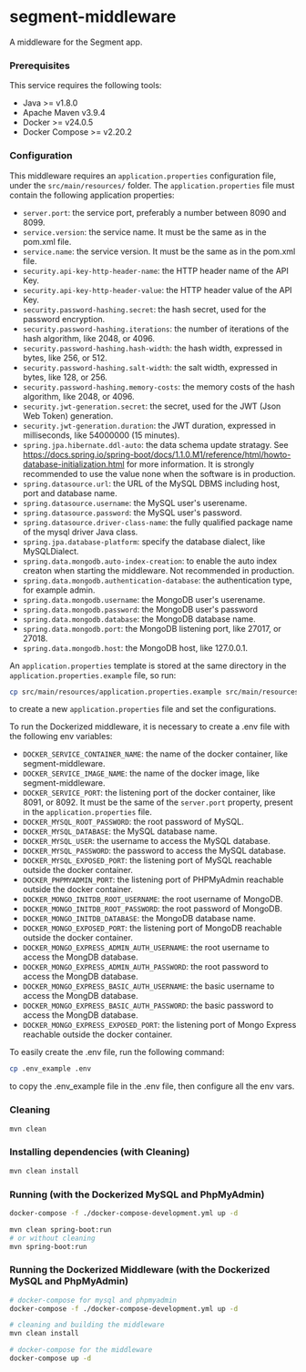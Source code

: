 # segment-middleware
A middleware for the Segment app.

### Prerequisites
This service requires the following tools:
- Java >= v1.8.0
- Apache Maven v3.9.4
- Docker >= v24.0.5
- Docker Compose >= v2.20.2

### Configuration
This middleware requires an `application.properties` configuration file, under the `src/main/resources/` folder.
The `application.properties` file must contain the following application properties:
- `server.port`: the service port, preferably a number between 8090 and 8099.
- `service.version`: the service name. It must be the same as <artifactId /> in the pom.xml file.
- `service.name`: the service version. It must be the same as <version /> in the pom.xml file.
- `security.api-key-http-header-name`: the HTTP header name of the API Key.
- `security.api-key-http-header-value`: the HTTP header value of the API Key.
- `security.password-hashing.secret`: the hash secret, used for the password encryption.
- `security.password-hashing.iterations`: the number of iterations of the hash algorithm, like 2048, or 4096.
- `security.password-hashing.hash-width`: the hash width, expressed in bytes, like 256, or 512.
- `security.password-hashing.salt-width`: the salt width, expressed in bytes, like 128, or 256.
- `security.password-hashing.memory-costs`: the memory costs of the hash algorithm, like 2048, or 4096.
- `security.jwt-generation.secret`: the secret, used for the JWT (Json Web Token) generation.
- `security.jwt-generation.duration`: the JWT duration, expressed in milliseconds, like 54000000 (15 minutes).
- `spring.jpa.hibernate.ddl-auto`: the data schema update stratagy. See https://docs.spring.io/spring-boot/docs/1.1.0.M1/reference/html/howto-database-initialization.html for more information. It is strongly recommended to use the value none when the software is in production.
- `spring.datasource.url`: the URL of the MySQL DBMS including host, port and database name.
- `spring.datasource.username`: the MySQL user's userename.
- `spring.datasource.password`: the MySQL user's password.
- `spring.datasource.driver-class-name`: the fully qualified package name of the mysql driver Java class.
- `spring.jpa.database-platform`: specify the database dialect, like MySQLDialect.
- `spring.data.mongodb.auto-index-creation`: to enable the auto index creaton when starting the middleware. Not recommended in production.
- `spring.data.mongodb.authentication-database`: the authentication type, for example admin.
- `spring.data.mongodb.username`: the MongoDB user's userename.
- `spring.data.mongodb.password`: the MongoDB user's password
- `spring.data.mongodb.database`: the MongoDB database name.
- `spring.data.mongodb.port`: the MongoDB listening port, like 27017, or 27018.
- `spring.data.mongodb.host`: the MongoDB host, like 127.0.0.1.

An `application.properties` template is stored at the same directory in the `application.properties.example` file, so run:
```bash
cp src/main/resources/application.properties.example src/main/resources/application.properties
```
to create a new `application.properties` file and set the configurations.

To run the Dockerized middleware, it is necessary to create a .env file with the following env variables:
- `DOCKER_SERVICE_CONTAINER_NAME`: the name of the docker container, like segment-middleware.
- `DOCKER_SERVICE_IMAGE_NAME`: the name of the docker image, like segment-middleware.
- `DOCKER_SERVICE_PORT`: the listening port of the docker container, like 8091, or 8092. It must be the same of the `server.port` property, present in the `application.properties` file.
- `DOCKER_MYSQL_ROOT_PASSWORD`: the root password of MySQL.
- `DOCKER_MYSQL_DATABASE`: the MySQL database name.
- `DOCKER_MYSQL_USER`: the  username to access the MySQL database.
- `DOCKER_MYSQL_PASSWORD`: the password to access the MySQL database.
- `DOCKER_MYSQL_EXPOSED_PORT`: the listening port of MySQL reachable outside the docker container.
- `DOCKER_PHPMYADMIN_PORT`: the listening port of PHPMyAdmin reachable outside the docker container.
- `DOCKER_MONGO_INITDB_ROOT_USERNAME`: the root username of MongoDB.
- `DOCKER_MONGO_INITDB_ROOT_PASSWORD`: the root password of MongoDB.
- `DOCKER_MONGO_INITDB_DATABASE`: the MongoDB database name.
- `DOCKER_MONGO_EXPOSED_PORT`: the listening port of MongoDB reachable outside the docker container.
- `DOCKER_MONGO_EXPRESS_ADMIN_AUTH_USERNAME`: the root username to access the MongDB database.
- `DOCKER_MONGO_EXPRESS_ADMIN_AUTH_PASSWORD`: the root password to access the MongDB database.
- `DOCKER_MONGO_EXPRESS_BASIC_AUTH_USERNAME`: the basic username to access the MongDB database.
- `DOCKER_MONGO_EXPRESS_BASIC_AUTH_PASSWORD`: the basic password to access the MongDB database.
- `DOCKER_MONGO_EXPRESS_EXPOSED_PORT`: the listening port of Mongo Express reachable outside the docker container.

To easily create the .env file, run the following command:
```bash
cp .env_example .env
```
to copy the .env_example file in the .env file, then configure all the env vars.

### Cleaning
```bash
mvn clean
```

### Installing dependencies (with Cleaning)
```bash
mvn clean install
```

### Running (with the Dockerized MySQL and PhpMyAdmin)
```bash
docker-compose -f ./docker-compose-development.yml up -d

mvn clean spring-boot:run
# or without cleaning
mvn spring-boot:run
```

### Running the Dockerized Middleware (with the Dockerized MySQL and PhpMyAdmin)
```bash
# docker-compose for mysql and phpmyadmin
docker-compose -f ./docker-compose-development.yml up -d

# cleaning and building the middleware
mvn clean install

# docker-compose for the middleware
docker-compose up -d
```
